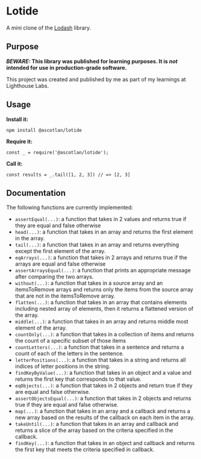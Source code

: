 # Lotide

A mini clone of the [Lodash](https://lodash.com) library.

## Purpose

**_BEWARE:_ This library was published for learning purposes. It is _not_ intended for use in production-grade software.**

This project was created and published by me as part of my learnings at Lighthouse Labs.

## Usage

**Install it:**

`npm install @ascotlan/lotide`

**Require it:**

`const _ = require('@ascotlan/lotide');`

**Call it:**

`const results = _.tail([1, 2, 3]) // => [2, 3]`

## Documentation

The following functions are currently implemented:

- `assertEqual(...)`: a function that takes in 2 values and returns true if they are equal and false otherwise
- `head(...)`: a function that takes in an array and returns the first element in the array.
- `tail(...)`: a function that takes in an array and returns everything except the first element of the array.
- `eqArrays(...)`: a function that takes in 2 arrays and returns true if the arrays are equal and false otherwise
- `assertArraysEqual(...)`: a function that prints an appropriate message after comparing the two arrays.
- `without(...)`: a function that takes in a source array and an itemsToRemove arrays and returns only the items from the source array that are not in the itemsToRemove array.
- `flatten(...)`: a function that takes in an array that contains elements including nested array of elements, then it returns a flattened version of the array.
- `middle(...)`: a function that takes in an array and returns middle most element of the array.
- `countOnly(...)`: a function that takes in a collection of items and returns the count of a specific subset of those items
- `countLetters(...)`: a function that takes in a sentence and returns a count of each of the letters in the sentence.
- `letterPositions(...)`: a function that takes in a string and returns all indices of letter positions in the string.
- `findKeyByValue(...)`: a function that takes in an object and a value and returns the first key that corresponds to that value.
- `eqObjects(...)`: a function that takes in 2 objects and return true if they are equal and false otherwise.
- `assertObjectsEqual(...)`: a function that takes in 2 objects and returns true if they are equal and false otherwise.
- `map(...)`: a function that takes in an array and a callback and returns a new array based on the results of the callback on each item in the array.
- `takeUntil(...)`: a function that takes in an array and callback and returns a slice of the array based on the criteria specified in the callback.
- `findKey(...)`: a function that takes in an object and callback and returns the first key that meets the criteria specified in callback.
